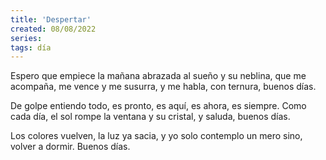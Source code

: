 ```yaml
---
title: 'Despertar'
created: 08/08/2022
series:
tags: día
---
```


Espero que empiece la mañana
abrazada al sueño y su neblina,
que me acompaña,
me vence y me susurra,
y me habla, con ternura,
buenos días.

De golpe entiendo todo, es pronto,
es aquí, es ahora, es siempre.
Como cada día, el sol rompe
la ventana y su cristal,
y saluda,
buenos días.

Los colores vuelven,
la luz ya sacia,
y yo solo contemplo
un mero sino,
volver a dormir.
Buenos días.
